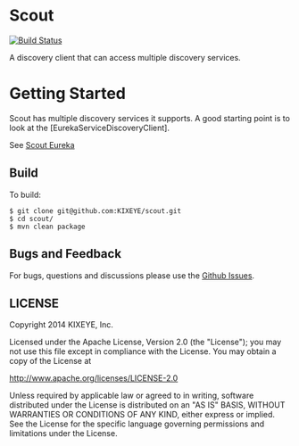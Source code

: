 Scout
=====
[![Build Status](https://travis-ci.org/Kixeye/scout.svg?branch=master)](https://travis-ci.org/Kixeye/scout)

A discovery client that can access multiple discovery services.

Getting Started
==========

Scout has multiple discovery services it supports. A good starting point is to look at the [EurekaServiceDiscoveryClient].

See [Scout Eureka](https://github.com/KIXEYE/scout/tree/master/scout-eureka)

## Build

To build:

```
$ git clone git@github.com:KIXEYE/scout.git
$ cd scout/
$ mvn clean package
```

## Bugs and Feedback

For bugs, questions and discussions please use the [Github Issues](https://github.com/KIXEYE/scout/issues).

 
## LICENSE

Copyright 2014 KIXEYE, Inc.

Licensed under the Apache License, Version 2.0 (the "License");
you may not use this file except in compliance with the License.
You may obtain a copy of the License at

<http://www.apache.org/licenses/LICENSE-2.0>

Unless required by applicable law or agreed to in writing, software
distributed under the License is distributed on an "AS IS" BASIS,
WITHOUT WARRANTIES OR CONDITIONS OF ANY KIND, either express or implied.
See the License for the specific language governing permissions and
limitations under the License.